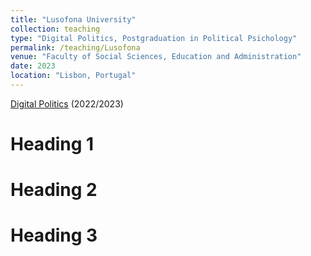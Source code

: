 ```yaml
---
title: "Lusofona University"
collection: teaching
type: "Digital Politics, Postgraduation in Political Psichology"
permalink: /teaching/Lusofona
venue: "Faculty of Social Sciences, Education and Administration"
date: 2023
location: "Lisbon, Portugal"
---
```


[Digital Politics](https://www.dropbox.com/s/v7wrnwpbf76ft63/Syllabus_Politica_Digital.pdf?dl=0) (2022/2023)

Heading 1
======

Heading 2
======

Heading 3
======
